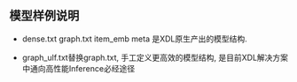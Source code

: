 ## 模型样例说明

  * dense.txt  graph.txt  item\_emb  meta 是XDL原生产出的模型结构.

  * graph\_ulf.txt替换graph.txt, 手工定义更高效的模型结构, 是目前XDL解决方案中通向高性能Inference必经途径


